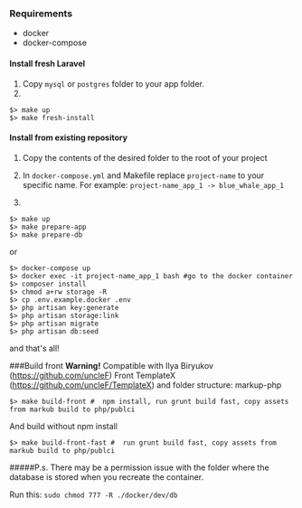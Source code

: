 ### Requirements

* docker
* docker-compose

#### Install fresh Laravel

1. Copy `mysql` or `postgres` folder to your app folder.
2. 
```
$> make up
$> make fresh-install
```


#### Install from existing repository

1. Copy the contents of the desired folder to the root of your project 

2. In `docker-compose.yml` and Makefile replace `project-name` to your specific name.
For example:
``project-name_app_1 -> blue_whale_app_1``

3. 
```
$> make up
$> make prepare-app
$> make prepare-db
```

or

```
$> docker-compose up
$> docker exec -it project-name_app_1 bash #go to the docker container
$> composer install
$> chmod a+rw storage -R
$> cp .env.example.docker .env
$> php artisan key:generate
$> php artisan storage:link
$> php artisan migrate
$> php artisan db:seed
```

and that's all!

###Build front
**Warning!** Compatible with Ilya Biryukov (https://github.com/uncleF) Front TemplateX (https://github.com/uncleF/TemplateX) and folder structure: markup-php

```
$> make build-front #  npm install, run grunt build fast, copy assets from markub build to php/publci 
```

And build without npm install

```
$> make build-front-fast #  run grunt build fast, copy assets from markub build to php/publci 
```

#####P.s. 
There may be a permission issue with the folder where the database is stored when you recreate the container. 

Run this: `sudo chmod 777 -R ./docker/dev/db`
